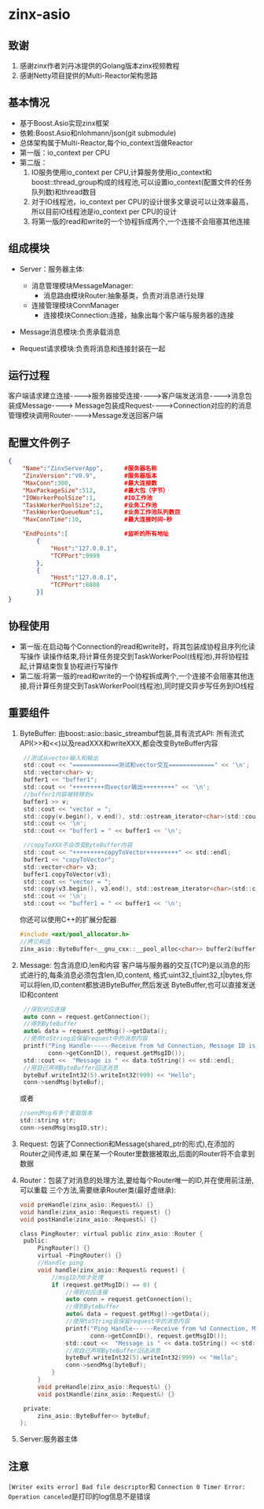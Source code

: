 # zinx-asio

## 致谢

1. 感谢zinx作者刘丹冰提供的Golang版本zinx视频教程
2. 感谢Netty项目提供的Multi-Reactor架构思路

## 基本情况
+ 基于Boost.Asio实现zinx框架
+ 依赖:Boost.Asio和nlohmann/json(git submodule)
+ 总体架构属于Multi-Reactor,每个io_context当做Reactor
+ 第一版：io_context per CPU
+ 第二版：
	1. IO服务使用io_context per CPU,计算服务使用io_context和boost::thread_group构成的线程池,可以设置io_context(配置文件的任务队列数)和thread数目 
    2. 对于IO线程池，io_context per CPU的设计很多文章说可以让效率最高，所以目前IO线程池是io_context per CPU的设计
	3. 将第一版的read和write的一个协程拆成两个,一个连接不会阻塞其他连接

## 组成模块                    
+ Server：服务器主体:
	+ 消息管理模块MessageManager:
		+ 消息路由模块Router:抽象基类，负责对消息进行处理
	+ 连接管理模块ConnManager
		+ 连接模块Connection:连接，抽象出每个客户端与服务器的连接

+ Message消息模块:负责承载消息
+ Request请求模块:负责将消息和连接封装在一起

## 运行过程
客户端请求建立连接---->服务器接受连接---->客户端发送消息---->消息包装成Message---->
Message包装成Request---->Connection对应的的消息管理模块调用Router---->Message发送回客户端

## 配置文件例子

```json
{
	"Name":"ZinxServerApp",      #服务器名称
	"ZinxVersion":"V0.9",        #服务器版本
	"MaxConn":300,               #最大连接数
	"MaxPackageSize":512,        #最大包（字节）
	"IOWorkerPoolSize":1,        #IO工作池
	"TaskWorkerPoolSize":2,      #业务工作池
	"TaskWorkerQueueNum":1,      #业务工作池队列数目
	"MaxConnTime":10,            #最大连接时间-秒

	"EndPoints":[                #监听的所有地址
		{
			"Host":"127.0.0.1",
			"TCPPort":9999
		},
		{
			"Host":"127.0.0.1",
			"TCPPort":8888
		}]
}
```

## 协程使用

+ 第一版:在启动每个Connection的read和write时，将其包装成协程且序列化读写操作
读操作结束,将计算任务提交到TaskWorkerPool(线程池),并将协程挂起,计算结束恢复协程进行写操作
+ 第二版:将第一版的read和write的一个协程拆成两个,一个连接不会阻塞其他连接,将计算任务提交到TaskWorkerPool(线程池),同时提交异步写任务到IO线程

## 重要组件
1. ByteBuffer: 由boost::asio::basic_streambuf包装,具有流式API:
   所有流式API(>>和<<)以及readXXX和writeXXX,都会改变ByteBuffer内容
   ```c
	//测试从vector输入和输出
    std::cout << "=============测试和vector交互=============" << '\n';
    std::vector<char> v;
    buffer1 << "buffer1";
    std::cout << "+++++++++向vector输出+++++++++" << '\n';
	//buffer1内容被转移到v
    buffer1 >> v;
    std::cout << "vector = ";
    std::copy(v.begin(), v.end(), std::ostream_iterator<char>(std::cout, " "));
    std::cout << '\n';
    std::cout << "buffer1 = " << buffer1 << '\n';

	//copyToXXX不会改变ByteBuffer内容
	std::cout << "+++++++++copyToVector+++++++++" << std::endl;
    buffer1 << "copyToVector";
    std::vector<char> v3;
    buffer1.copyToVector(v3);
    std::cout << "vector = ";
    std::copy(v3.begin(), v3.end(), std::ostream_iterator<char>(std::cout, " "));
    std::cout << '\n';
    std::cout << "buffer1 = " << buffer1 << '\n';
   ```
   你还可以使用C++的扩展分配器
   ```c
   #include <ext/pool_allocator.h>
   //拷贝构造
   zinx_asio::ByteBuffer<__gnu_cxx::__pool_alloc<char>> buffer2(buffer1);
   ```

2. Message: 包含消息ID,len和内容
   客户端与服务器的交互(TCP)是以消息的形式进行的,每条消息必须包含len,ID,content,
   格式:uint32_t|uint32_t|bytes,你可以将len,ID,content都放进ByteBuffer,然后发送
   ByteBuffer,也可以直接发送ID和content
   ```c
	//得到对应连接
    auto conn = request.getConnection();
    //得到ByteBuffer
    auto& data = request.getMsg()->getData();
    //使用toString会保留request中的消息内容
    printf("Ping Handle------Receive from %d Connection, Message ID is %d, ",
           conn->getConnID(), request.getMsgID());
    std::cout <<  "Message is " << data.toString() << std::endl;
    //用自己声明ByteBuffer回送消息
    byteBuf.writeInt32(5).writeInt32(999) << "Hello";
    conn->sendMsg(byteBuf);
   ```
   或者
   ```c
   //sendMsg有多个重载版本
   std::string str;
   conn->sendMsg(msgID,str);
   ```
3. Request: 包装了Connection和Message(shared_ptr的形式),在添加的Router之间传递,如
   果在某一个Router里数据被取出,后面的Router将不会拿到数据

4. Router：包装了对消息的处理方法,要给每个Router唯一的ID,并在使用前注册,可以重载
   三个方法,需要继承Router类(最好虚继承):
   ```c
   void preHandle(zinx_asio::Request&) {}
   void handle(zinx_asio::Request& request) {}
   void postHandle(zinx_asio::Request&) {}
   ```
   ```c
   class PingRouter: virtual public zinx_asio::Router {
    public:
        PingRouter() {}
        virtual ~PingRouter() {}
        //Handle ping
        void handle(zinx_asio::Request& request) {
            //msgID为0才处理
            if (request.getMsgID() == 0) {
                //得到对应连接
                auto conn = request.getConnection();
                //得到ByteBuffer
                auto& data = request.getMsg()->getData();
                //使用toString会保留request中的消息内容
                printf("Ping Handle------Receive from %d Connection, Message ID is %d, ",
                       conn->getConnID(), request.getMsgID());
                std::cout <<  "Message is " << data.toString() << std::endl;
                //用自己声明ByteBuffer回送消息
                byteBuf.writeInt32(5).writeInt32(999) << "Hello";
                conn->sendMsg(byteBuf);
            }
        }
        void preHandle(zinx_asio::Request&) {}
        void postHandle(zinx_asio::Request&) {}

    private:
        zinx_asio::ByteBuffer<> byteBuf;
   };
   ```

5. Server:服务器主体

## 注意
`[Writer exits error] Bad file descriptor`和
`Connection 0 Timer Error: Operation canceled`是打印的log信息不是错误
